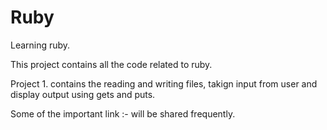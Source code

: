 # Ruby
Learning ruby.

This project contains all the code related to ruby.

Project 1. contains the reading and writing files, takign input from user and display output using gets and puts.

Some of the important link :- will be shared frequently.




